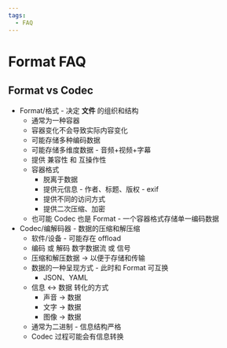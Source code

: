 ```yaml
---
tags:
  - FAQ
---
```


# Format FAQ

## Format vs Codec

- Format/格式 - 决定 **文件** 的组织和结构
  - 通常为一种容器
  - 容器变化不会导致实际内容变化
  - 可能存储多种编码数据
  - 可能存储多维度数据 - 音频+视频+字幕
  - 提供 兼容性 和 互操作性
  - 容器格式
    - 脱离于数据
    - 提供元信息 - 作者、标题、版权 - exif
    - 提供不同的访问方式
    - 提供二次压缩、加密
  - 也可能 Codec 也是 Format - 一个容器格式存储单一编码数据
- Codec/编解码器 - 数据的压缩和解压缩
  - 软件/设备 - 可能存在 offload
  - 编码 或 解码 数字数据流 或 信号
  - 压缩和解压数据 -> 以便于存储和传输
  - 数据的一种呈现方式 - 此时和 Format 可互换
    - JSON、YAML
  - 信息 <-> 数据 转化的方式
    - 声音 -> 数据
    - 文字 -> 数据
    - 图像 -> 数据
  - 通常为二进制 - 信息结构严格
  - Codec 过程可能会有信息转换
